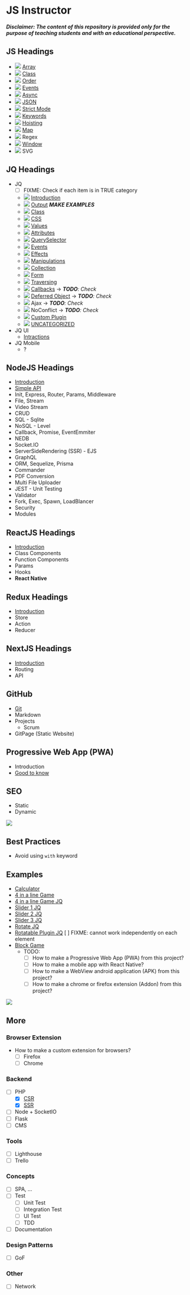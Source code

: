 # JS Instructor
***Disclaimer: The content of this repository is provided only for the purpose of teaching students and with an educational perspective.***

## JS Headings
- ![](-/2.png) [Array](concepts/array/README.md)
- ![](-/2.png) [Class](concepts/class/README.md)
- ![](-/1.png) [Order](concepts/order/README.md)
- ![](-/1.png) [Events](concepts/events/README.md)
- ![](-/4.png) [Async](concepts/async/README.md)
- ![](-/1.png) [JSON](concepts/json/README.md)
- ![](-/2.png) [Strict Mode](concepts/strict/README.md)
- ![](-/1.png) [Keywords](concepts/keywords/README.md)
- ![](-/2.png) [Hoisting](concepts/hoisting/README.md)
- ![](-/2.png) [Map](concepts/map/README.md)
- ![](-/3.png) Regex
- ![](-/1.png) [Window](concepts/window/README.md)
- ![](-/2.png) SVG

## JQ Headings
- JQ
    - [ ] FIXME: Check if each item is in TRUE category
    - ![](-/1.png) [Introduction](frameworks/jquery/introduction/README.md)
    - ![](-/1.png) [Output](frameworks/jquery/echo/README.md) ***MAKE EXAMPLES***
    - ![](-/1.png) [Class](frameworks/jquery/class/README.md)
    - ![](-/1.png) [CSS](frameworks/jquery/css/README.md)
    - ![](-/1.png) [Values](frameworks/jquery/values/README.md)
    - ![](-/1.png) [Attributes](frameworks/jquery/attributes/README.md)
    - ![](-/2.png) [QuerySelector](frameworks/jquery/selector/README.md)
    - ![](-/2.png) [Events](frameworks/jquery/events/README.md)
    - ![](-/1.png) [Effects](frameworks/jquery/effects/README.md)
    - ![](-/2.png) [Manipulations](frameworks/jquery/manipulations/README.md)
    - ![](-/2.png) [Collection](frameworks/jquery/collection/README.md)
    - ![](-/1.png) [Form](frameworks/jquery/form/README.md)
    - ![](-/3.png) [Traversing](frameworks/jquery/traversing/README.md)
    - ![](-/3.png) [Callbacks](frameworks/jquery/callbacks/README.md) -> _**TODO**: Check_
    - ![](-/4.png) [Deferred Object](frameworks/jquery/deferred/README.md) -> _**TODO**: Check_
    - ![](-/2.png) Ajax -> _**TODO**: Check_
    - ![](-/2.png) NoConflict -> _**TODO**: Check_
    - ![](-/3.png) [Custom Plugin](frameworks/jquery/examples/jq-rotatable.html)
    - ![](-/2.png) [UNCATEGORIZED](frameworks/jquery/uncategorized/README.md)
- JQ UI
    - [Intractions](frameworks/jquery/ui/intractions/README.md)
- JQ Mobile
    - ?

## NodeJS Headings
- [Introduction](frameworks/nodejs/introduction/README.md)
- [Simple API](frameworks/nodejs/simple-api/README.md)
- Init, Express, Router, Params, Middleware
- File, Stream
- Video Stream
- CRUD
- SQL - Sqlite
- NoSQL - Level
- Callback, Promise, EventEmmiter
- NEDB
- Socket.IO
- ServerSideRendering (SSR) - EJS
- GraphQL
- ORM, Sequelize, Prisma
- Commander
- PDF Conversion
- Multi File Uploader
- JEST - Unit Testing
- Validator
- Fork, Exec, Spawn, LoadBlancer
- Security
- Modules

## ReactJS Headings
- [Introduction](frameworks/reactjs/introduction/README.md)
- Class Components
- Function Components
- Params
- Hooks
- **React Native**

## Redux Headings
- [Introduction](frameworks/redux/introduction/README.md)
- Store
- Action
- Reducer

## NextJS Headings
- [Introduction](frameworks/nextjs/introduction/README.md)
- Routing
- API

## GitHub
- [Git](more/git/introduction/README.md)
- Markdown
- Projects
    - Scrum
- GitPage (Static Website)

## Progressive Web App (PWA)
- Introduction
- [Good to know](more/pwa/good-to-know/README.md)


## SEO
- Static
- Dynamic



![](assets/spacer.png)


## Best Practices
- Avoid using `with` keyword

## Examples
- [Calculator](concepts/array/js-example-calculator.html)
- [4 in a line Game](concepts/array/js-example-4-in-a-line-game.html)
- [4 in a line Game JQ](frameworks/jquery/examples/jq-example-4-in-a-line-game.html)
- [Slider 1 JQ](frameworks/jquery/examples/jq-slider.html)
- [Slider 2 JQ](frameworks/jquery/examples/jq-slider-2.html)
- [Slider 3 JQ](frameworks/jquery/examples/jq-slider-3.html)
- [Rotate JQ](frameworks/jquery/examples/jq-rotate.html)
- [Rotatable Plugin JQ](frameworks/jquery/examples/jq-rotatable.html) [ ] FIXME: cannot work independently on each element
- [Block Game](concepts/array/js-example-block-game.html)
    - TODO:
        - [ ] How to make a Progressive Web App (PWA) from this project?
        - [ ] How to make a mobile app with React Native?
        - [ ] How to make a WebView android application (APK) from this project?
        - [ ] How to make a chrome or firefox extension (Addon) from this project?

![](assets/spacer.png)

## More
### Browser Extension
- How to make a custom extension for browsers?
    - [ ] Firefox
    - [ ] Chrome
### Backend
- [ ] PHP
    - [x] [CSR](examples/csr-with-php/README.md)
    - [x] [SSR](examples/ssr-with-php/README.md)
- [ ] Node + SocketIO
- [ ] Flask
- [ ] CMS
### Tools
- [ ] Lighthouse
- [ ] Trello
<!-- 
### Analytic Tools
- [ ] Microsoft
    - Clarity
- [ ] Google 
    - Analytics 
    - Data Studio
    - Search Console
    - Tag Manager
-->
### Concepts
- [ ] SPA, ...
- [ ] Test
    - [ ] Unit Test
    - [ ] Integration Test
    - [ ] UI Test
    - [ ] TDD
- [ ] Documentation
### Design Patterns
- [ ] GoF
### Other
- [ ] Network